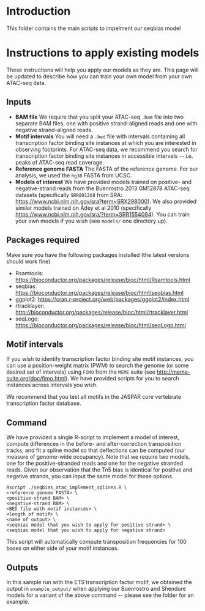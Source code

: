 # Introduction

This folder contains the main scripts to impelment our seqbias model


# Instructions to apply existing models

These instructions will help you apply our models as they are. This page will be updated to describe how you can train your own model from your own ATAC-seq data.

## Inputs

* **BAM file** We require that you split your ATAC-seq `.bam` file into two separate BAM files, one with positive strand-aligned reads and one with negative strand-aligned reads.
* **Motif intervals** You will need a `.bed` file with intervals containing all transcription factor binding site instances at which you are interested in observing footprints. For ATAC-seq data, we recommend you search for transcription factor binding site instances in accessible intervals -- i.e. peaks of ATAC-seq read coverage.
* **Reference genome FASTA** The FASTA of the reference genome. For our analysis, we used the `hg38` FASTA from UCSC.
* **Models of interest** We have provided models trained on positive- and negative-strand reads from the Buenrostro 2013 GM12878 ATAC-seq datasets (specifically `SRR891268` from SRA: https://www.ncbi.nlm.nih.gov/sra?term=SRX298000). We also provided similar models trained on Adey et al 2010 (specifically https://www.ncbi.nlm.nih.gov/sra/?term=SRR1554094). You can train your own models if you wish (see `models/` one directory up). 

## Packages required

Make sure you have the following packages installed (the latest versions should work fine)

* Rsamtools: https://bioconductor.org/packages/release/bioc/html/Rsamtools.html
* seqbias: https://bioconductor.org/packages/release/bioc/html/seqbias.html
* ggplot2: https://cran.r-project.org/web/packages/ggplot2/index.html
* rtracklayer: http://bioconductor.org/packages/release/bioc/html/rtracklayer.html
* seqLogo: https://bioconductor.org/packages/release/bioc/html/seqLogo.html

## Motif intervals
If you wish to identify transcription factor binding site motif instances, you can use a position-weight matrix (PWM) to search the genome (or some desired set of intervals) using `FIMO` from the `MEME` suite (see http://meme-suite.org/doc/fimo.html). We have provided scripts for you to search instances across intervals you wish.

We recommend that you test all motifs in the JASPAR core vertebrate transcription factor database. 

## Command

We have provided a single R-script to implement a model of interest, compute differences in the before- and after-correction transposition tracks, and fit a spline model so that deflections can be computed (our measure of genome-wide occupancy). Note that we require two models, one for the positive-stranded reads and one for the negative stranded reads. Given our observation that the Tn5 bias is identical for positive and negative strands, you can input the same model for those options. 

```
Rscript ./seqbias_atac_implement_splines.R \
<reference genome FASTA> \
<positive-strand BAM> \
<negative-strand BAM> \
<BED file with motif instances> \
<length of motif> \
<name of output> \
<seqbias model that you wish to apply for positive strand> \
<seqbias model that you wish to apply for negative strand>
```

This script will automatically compute transposition frequencies for 100 bases on either side of your motif instances.  

## Outputs

In this sample run with the ETS transcription factor motif, we obtained the output in `example_output/` when applying our Buenrostro and Shendure models for a variant of the above command -- please see the folder for an example. 



